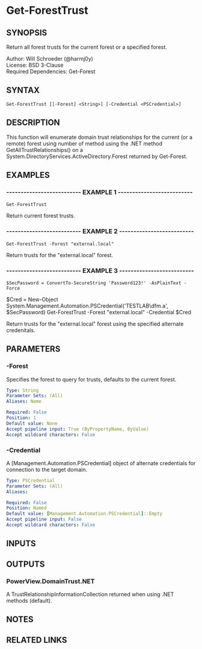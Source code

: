 # Get-ForestTrust

## SYNOPSIS
Return all forest trusts for the current forest or a specified forest.

Author: Will Schroeder (@harmj0y)  
License: BSD 3-Clause  
Required Dependencies: Get-Forest

## SYNTAX

```
Get-ForestTrust [[-Forest] <String>] [-Credential <PSCredential>]
```

## DESCRIPTION
This function will enumerate domain trust relationships for the current (or a remote)
forest using number of method using the .NET method GetAllTrustRelationships() on a
System.DirectoryServices.ActiveDirectory.Forest returned by Get-Forest.

## EXAMPLES

### -------------------------- EXAMPLE 1 --------------------------
```
Get-ForestTrust
```

Return current forest trusts.

### -------------------------- EXAMPLE 2 --------------------------
```
Get-ForestTrust -Forest "external.local"
```

Return trusts for the "external.local" forest.

### -------------------------- EXAMPLE 3 --------------------------
```
$SecPassword = ConvertTo-SecureString 'Password123!' -AsPlainText -Force
```

$Cred = New-Object System.Management.Automation.PSCredential('TESTLAB\dfm.a', $SecPassword)
Get-ForestTrust -Forest "external.local" -Credential $Cred

Return trusts for the "external.local" forest using the specified alternate credenitals.

## PARAMETERS

### -Forest
Specifies the forest to query for trusts, defaults to the current forest.

```yaml
Type: String
Parameter Sets: (All)
Aliases: Name

Required: False
Position: 1
Default value: None
Accept pipeline input: True (ByPropertyName, ByValue)
Accept wildcard characters: False
```

### -Credential
A \[Management.Automation.PSCredential\] object of alternate credentials
for connection to the target domain.

```yaml
Type: PSCredential
Parameter Sets: (All)
Aliases: 

Required: False
Position: Named
Default value: [Management.Automation.PSCredential]::Empty
Accept pipeline input: False
Accept wildcard characters: False
```

## INPUTS

## OUTPUTS

### PowerView.DomainTrust.NET

A TrustRelationshipInformationCollection returned when using .NET methods (default).

## NOTES

## RELATED LINKS

